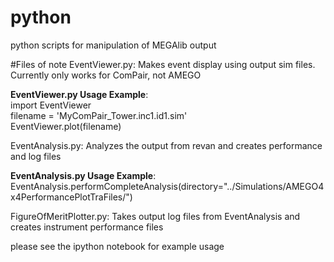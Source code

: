 # python   
python scripts for manipulation of MEGAlib output  

#Files of note
EventViewer.py: Makes event display using output sim files. Currently only works for ComPair, not AMEGO

**EventViewer.py Usage Example**:  
import EventViewer  
filename = 'MyComPair_Tower.inc1.id1.sim'  
EventViewer.plot(filename)  

EventAnalysis.py: Analyzes the output from revan and creates performance and log files

**EventAnalysis.py Usage Example**:
EventAnalysis.performCompleteAnalysis(directory="../Simulations/AMEGO4x4PerformancePlotTraFiles/")

FigureOfMeritPlotter.py: Takes output log files from EventAnalysis and creates instrument performance files

please see the ipython notebook for example usage


